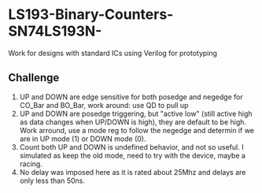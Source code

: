 # LS193-Binary-Counters-SN74LS193N-
Work for designs with standard ICs using Verilog for prototyping
## Challenge
1. UP and DOWN are edge sensitive for both posedge and negedge for CO_Bar and BO_Bar, work around: use QD to pull up
2. UP and DOWN are posedge triggering, but "active low" (still active high as data changes when UP/DOWN is high), they are default to be high. Work arround, use a mode reg to follow the negedge and determin if we are in UP mode (1) or DOWN mode (0).
3. Count both UP and DOWN is undefined behavior, and not so useful. I simulated as keep the old mode, need to try with the device, maybe a racing.
4. No delay was imposed here as it is rated about 25Mhz and delays are only less than 50ns.

